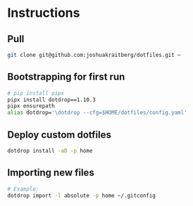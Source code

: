 # Instructions

## Pull

```sh
git clone git@github.com:joshuakraitberg/dotfiles.git ~
```

## Bootstrapping for first run

```sh
# pip install pipx
pipx install dotdrop==1.10.3
pipx ensurepath
alias dotdrop='\dotdrop --cfg=$HOME/dotfiles/config.yaml'
```

## Deploy custom dotfiles

```sh
dotdrop install -aD -p home
```

## Importing new files

```sh
# Example:
dotdrop import -l absolute -p home ~/.gitconfig
```
